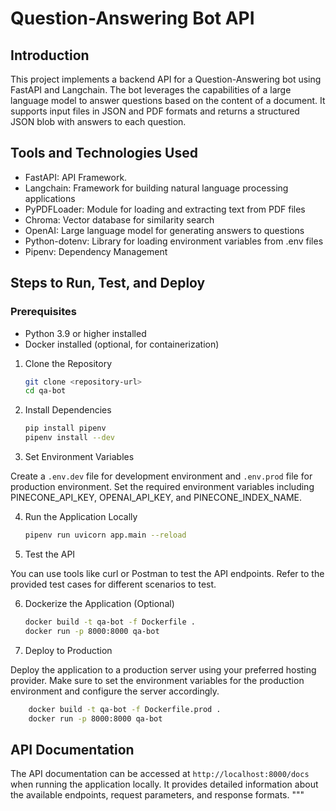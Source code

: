 # Question-Answering Bot API

## Introduction

This project implements a backend API for a Question-Answering bot using FastAPI and Langchain. The bot leverages the capabilities of a large language model to answer questions based on the content of a document. It supports input files in JSON and PDF formats and returns a structured JSON blob with answers to each question.

## Tools and Technologies Used

- FastAPI: API Framework.
- Langchain: Framework for building natural language processing applications
- PyPDFLoader: Module for loading and extracting text from PDF files
- Chroma: Vector database for similarity search
- OpenAI: Large language model for generating answers to questions
- Python-dotenv: Library for loading environment variables from .env files
- Pipenv: Dependency Management

## Steps to Run, Test, and Deploy

### Prerequisites

- Python 3.9 or higher installed
- Docker installed (optional, for containerization)

1. Clone the Repository

   ```bash
   git clone <repository-url>
   cd qa-bot
   ```

2. Install Dependencies

   ```bash
   pip install pipenv
   pipenv install --dev
   ```

3. Set Environment Variables

Create a `.env.dev` file for development environment and `.env.prod` file for production environment. Set the required environment variables including PINECONE_API_KEY, OPENAI_API_KEY, and PINECONE_INDEX_NAME.

4. Run the Application Locally

   ```bash
   pipenv run uvicorn app.main --reload
   ```

5. Test the API

You can use tools like curl or Postman to test the API endpoints. Refer to the provided test cases for different scenarios to test.

6. Dockerize the Application (Optional)

   ```bash
   docker build -t qa-bot -f Dockerfile .
   docker run -p 8000:8000 qa-bot
   ```

7. Deploy to Production

Deploy the application to a production server using your preferred hosting provider. Make sure to set the environment variables for the production environment and configure the server accordingly.

```bash
    docker build -t qa-bot -f Dockerfile.prod .
    docker run -p 8000:8000 qa-bot
```

## API Documentation

The API documentation can be accessed at `http://localhost:8000/docs` when running the application locally. It provides detailed information about the available endpoints, request parameters, and response formats.
"""
